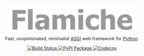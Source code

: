 <p align="center">
<a href="https://github.com/aryaniyaps/flamiche">
<img alt="Flamiche" height=100 src="/assets/logo.png"/>
</a>
<br/>
    Fast, unopinionated, minimalist <a href="https://asgi.readthedocs.io/en/latest/">ASGI</a> web framework for <a href="https://www.python.org/">Python</a>.
<p align="center">
  <a href="https://github.com/aryaniyaps/flamiche/actions">
    <img alt="Build Status" height="20px" src="https://github.com/aryaniyaps/flamiche/workflows/tests/badge.svg" />
  </a>
  <a href="https://pypi.org/project/flamiche">
    <img alt="PyPI Package" height="20px" src="https://img.shields.io/pypi/v/flamiche?color=%2334D058" />
  </a>
  <a href="https://codecov.io/gh/aryaniyaps/flamiche">
    <img alt="Codecov" height="20px" src="https://codecov.io/gh/aryaniyaps/flamiche/branch/main/graph/badge.svg?token=X2CPFETB6H" />
  </a>
</p>    
</p>
